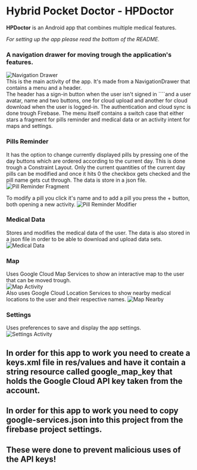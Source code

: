# Hybrid Pocket Doctor - HPDoctor
**HPDoctor** is an Android app that combines multiple medical features.

*For setting up the app please read the bottom of the README.*

### A navigation drawer for moving trough the application's features.
![Navigation Drawer](/README_resources/NavigationDrawer.png)<br/>
This is the main activity of the app. It's made from a NavigationDrawer that contains a menu and a header.<br/>
The header has a sign-in button when the user isn't signed in ````and a user avatar, name and two buttons, one for cloud upload and another for cloud download when the user is logged-in. The authentication and cloud sync is done trough Firebase.
The menu itself contains a switch case that either stars a fragment for pills reminder and medical data or an activity intent for maps and settings.

### Pills Reminder
It has the option to change currently displayed pills by pressing one of the day buttons which are ordered according to the current day. This is done trough a Constraint Layout.
Only the current quantities of the current day pills can be modified and once it hits 0 the checkbox gets checked and the pill name gets cut through.
The data is store in a json file.<br/>
![Pill Reminder Fragment](/README_resources/PillsReminder.png)

To modify a pill you click it's name and to add a pill you press the + button, both opening a new activity.
![Pill Reminder Modifier](/README_resources/PillsReminderModify.png)

### Medical Data
Stores and modifies the medical data of the user.
The data is also stored in a json file in order to be able to download and upload data sets.<br/>
![Medical Data](/README_resources/MedicalData.png)

### Map
Uses Google Cloud Map Services to show an interactive map to the user that can be moved trough.<br/>
![Map Activity](/README_resources/Map.png)<br/>
Also uses Google Cloud Location Services to show nearby medical locations to the user and their respective names.
![Map Nearby](/README_resources/MapNearby.png)

### Settings
Uses preferences to save and display the app settings.<br/>
![Settings Activity](/README_resources/Settings.png)

## In order for this app to work you need to create a keys.xml file in res/values and have it contain a string resource called google_map_key that holds the Google Cloud API key taken from the account.
## In order for this app to work you need to copy google-services.json into this project from the firebase project settings.
## These were done to prevent malicious uses of the API keys!